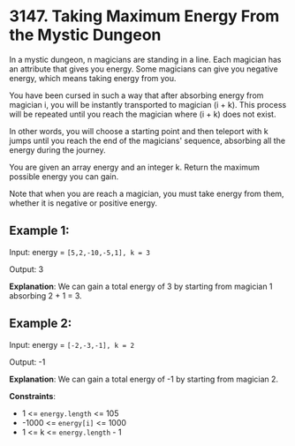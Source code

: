 # 3147. Taking Maximum Energy From the Mystic Dungeon

In a mystic dungeon, n magicians are standing in a line. Each magician has an attribute that gives you energy. Some magicians can give you negative energy, which means taking energy from you.

You have been cursed in such a way that after absorbing energy from magician i, you will be instantly transported to magician (i + k). This process will be repeated until you reach the magician where (i + k) does not exist.

In other words, you will choose a starting point and then teleport with k jumps until you reach the end of the magicians' sequence, absorbing all the energy during the journey.

You are given an array energy and an integer k. Return the maximum possible energy you can gain.

Note that when you are reach a magician, you must take energy from them, whether it is negative or positive energy.

 

## Example 1:

Input: energy = `[5,2,-10,-5,1], k = 3`

Output: 3

**Explanation**: We can gain a total energy of 3 by starting from magician 1 absorbing 2 + 1 = 3.

## Example 2:

Input: energy = `[-2,-3,-1], k = 2`

Output: -1

**Explanation**: We can gain a total energy of -1 by starting from magician 2.

 

**Constraints**:
- 1 <= `energy.length` <= 105
- -1000 <= `energy[i]` <= 1000
- 1 <= k <= `energy.length` - 1